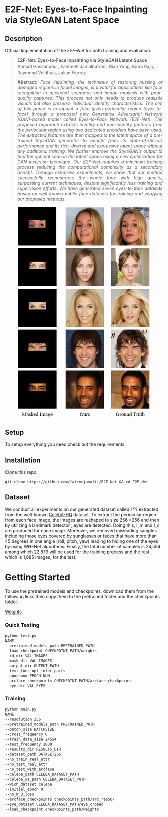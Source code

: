 # E2F-Net: Eyes-to-Face Inpainting via StyleGAN Latent Space



## Description   
Official Implementation of the *E2F-Net* for both training and evaluation.

> **E2F-Net: Eyes-to-Face Inpainting via StyleGAN Latent Space**<br>
> Ahmad Hassanpour<sup></sup>, Fatemeh Jamalbafrani<sup></sup>, Bian Yang<sup></sup>, Kiran Raja<sup></sup>, Raymond Veldhuis<sup></sup>, Julian Fierrez<sup></sup><br>
> <p align="justify"><b>Abstract:</b> <i>Face inpainting, the technique of restoring missing or damaged regions in facial images, is pivotal for applications like face recognition in occluded scenarios and image analysis with poor-quality captures. This process not only needs to produce realistic visuals but also preserve individual identity characteristics. The aim of this paper is to inpaint a face given periocular region (eyes-to-face) through a proposed new Generative Adversarial Network (GAN)-based model called Eyes-to-Face Network (E2F-Net). The proposed approach extracts identity and non-identity features from the periocular region using two dedicated encoders have been used. The extracted features are then mapped to the latent space of a pre-trained StyleGAN generator to benefit from its state-of-the-art performance and its rich, diverse and expressive latent space without any additional training. We further improve the StyleGAN’s output to find the optimal code in the latent space using a new optimization for GAN inversion technique. Our E2F-Net requires a minimum training process reducing the computational complexity as a secondary benefit. Through extensive experiments, we show that our method successfully reconstructs the whole face with high quality, surpassing current techniques, despite significantly less training and supervision efforts. We have generated seven eyes-to-face datasets based on well-known public face datasets for training and verifying our proposed methods.</i></p>

<p align="center">
<img src="E2F-NET_fig.jpg"/>
</p>

## Setup

To setup everything you need check out the requirements.


## Installation

Clone this repo:
```
git clone https://github.com/fatemejamalii/E2F-Net && cd E2F-Net
```

## Dataset
We conduct all experiments on our generated dataset called ؟؟؟ extracted from the well-known [CelebA-HQ](https://github.com/tkarras/progressive_growing_of_gans) dataset. To extract the periocular region from each face image, the images are reshaped to size  256 ×256 and then by utilizing a landmark detector , eyes are detected. Doing this, I_m and I_c are produced for each image. Moreover, we removed misleading samples including those eyes covered by sunglasses or faces that have more than 45 degrees in one angle (roll, pitch, yaw) leading to hiding one of the eyes by using WHENet algorithms. Finally, the total number of 
samples is 24,554 among which 22,879 will be used for the training process and the rest, which is 1,685 images, for the test.

# Getting Started
To use the pretrained models and checkpoints, download them from the following links then copy them to the pretrained folder and the checkpoints folder.

[Weights](https://drive.google.com/drive/folders/1ldDLG5BJ_maigW0ObR8ynFSSyhxaZKXZ?usp=sharing)

### Quick Testing
```
python test.py
NAME
--pretrained_models_path PRETRAINED_PATH 
--load_checkpoint CHECKPOINT_PATH/weights 
--id_dir VAL_IMAGES
--mask_dir VAL_IMAGES 
--output_dir OUTPUT_PATH
--test_func opt_infer_pairs
--epochnum EPOCH_NUM
--arcface_checkpoints CHECKPOINT_PATH/arcface_checkpoints
--eye_dir VAL_EYES
```

### Training
```
python main.py 
NAME
--resolution 256
--pretrained_models_path PRETRAINED_PATH 
--batch_size BATCHSIZE
--cross_frequency 0
--train_data_size 24554
--test_frequency 1000 
--results_dir RESULTS_DIR
--dataset_path DATASET256
--no_train_real_attr 
--no_test_real_attr
--no_test_with_arcface
--celeba_path CELEBA_DATASET_PATH 
--celeba_ws_path CELEBA_DATASET_PATH
--wich_dataset celeba
--initial_epoch 0 
--no_W_D_loss
--arcface_checkpoints checkpoints_path/arc_res50/ 
--eye_dataset CELEBA_DATASET_PATH/eye_croped
--load_checkpoint checkpoints_path/weights
```
